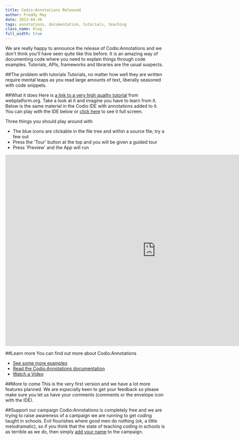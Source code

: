 ```yaml
---
title: Codio:Annotations Released
author: Freddy May
date: 2013-04-30
tags: annotations, documentation, tutorials, teaching
class_name: blog
full_width: true
---
```


We are really happy to announce the release of Codio:Annotations and we don't think you'll have seen quite like this before. It is an amazing way of documenting code where you need to explain things through code examples. Tutorials, APIs, frameworks and libraries are the usual suspects.

##The problem with tutorials
Tutorials, no matter how well they are written require mental leaps as you read large amounts of text, liberally seasoned with code snippets. 

##What it does
Here is [a link to a very high quality tutorial](http://docs.webplatform.org/wiki/tutorials/events_in_javascript) from webplatform.org. Take a look at it and imagine you have to learn from it. Below is the same material in the Codio IDE with annotations added to it. You can play with the IDE below or [click here](https://codio.com/codio/Oscillating-Spring) to see it full screen. 

Three things you should play around with

- The blue icons are clickable in the file tree and within a source file; try a few out
- Press the 'Tour' button at the top and you will be given a guided tour
- Press 'Preview' and the App will run

<iframe src="https://codio.com/codio/Oscillating-Spring" width="940px" height="600" frameborder="0" marginheight="20" marginwidth="35" scrolling="auto"></iframe>

##Learn more
You can find out more about Codio:Annotations

- [See some more examples](/#examples)
- [Read the Codio:Annotations documentation](/docs/annotations/)
- [Watch a Video](http://youtube.com/v/Fk3eG_eSRPM)

##More to come
This is the very first version and we have a lot more features planned. We are especially keen to get your feedback so please make sure you let us have your comments (comments or the envelope icon with the IDE).

##Support our campaign
Codio:Annotations is completely free and we are trying to raise awareness of a campaign we are running to get coding taught in schools. Evil flourishes where good men do nothing (ok, a little melodramatic), so if you think that the state of teaching coding in schools is as terrible as we do, then simply [add your name](/education) to the campaign.

